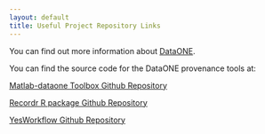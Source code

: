 ```yaml
---
layout: default
title: Useful Project Repository Links
---
```


You can find out more information about [DataONE](https://www.dataone.org).

You can find the source code for the DataONE provenance tools at:

[Matlab-dataone Toolbox Github Repository](https://github.com/DataONEorg/matlab-dataone)

[Recordr R package Github Repository](https://github.com/NCEAS/recordr)

[YesWorkflow Github Repository](https://github.com/yesworkflow-org/yw-prototypes)
